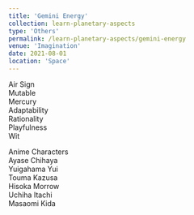 ```yaml
---
title: 'Gemini Energy'
collection: learn-planetary-aspects
type: 'Others'
permalink: /learn-planetary-aspects/gemini-energy
venue: 'Imagination'
date: 2021-08-01
location: 'Space'
---
```


Air Sign  
Mutable  
Mercury  
Adaptability  
Rationality      
Playfulness    
Wit  
  
Anime Characters  
Ayase Chihaya    
Yuigahama Yui    
Touma Kazusa    
Hisoka Morrow  
Uchiha Itachi    
Masaomi Kida   
